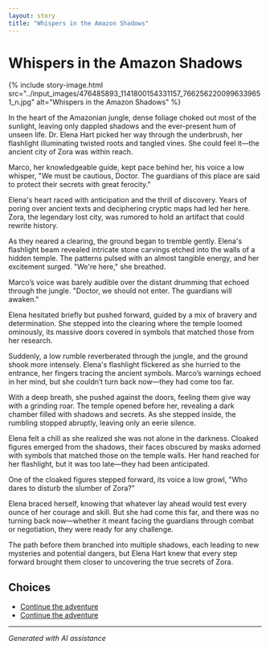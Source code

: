 ```yaml
---
layout: story
title: "Whispers in the Amazon Shadows"
---
```


# Whispers in the Amazon Shadows

{% include story-image.html src="../input_images/476485893_1141800154331157_7662562200996339651_n.jpg" alt="Whispers in the Amazon Shadows" %}

In the heart of the Amazonian jungle, dense foliage choked out most of the sunlight, leaving only dappled shadows and the ever-present hum of unseen life. Dr. Elena Hart picked her way through the underbrush, her flashlight illuminating twisted roots and tangled vines. She could feel it—the ancient city of Zora was within reach.

Marco, her knowledgeable guide, kept pace behind her, his voice a low whisper, "We must be cautious, Doctor. The guardians of this place are said to protect their secrets with great ferocity."

Elena's heart raced with anticipation and the thrill of discovery. Years of poring over ancient texts and deciphering cryptic maps had led her here. Zora, the legendary lost city, was rumored to hold an artifact that could rewrite history.

As they neared a clearing, the ground began to tremble gently. Elena's flashlight beam revealed intricate stone carvings etched into the walls of a hidden temple. The patterns pulsed with an almost tangible energy, and her excitement surged. "We're here," she breathed.

Marco’s voice was barely audible over the distant drumming that echoed through the jungle. "Doctor, we should not enter. The guardians will awaken."

Elena hesitated briefly but pushed forward, guided by a mix of bravery and determination. She stepped into the clearing where the temple loomed ominously, its massive doors covered in symbols that matched those from her research.

Suddenly, a low rumble reverberated through the jungle, and the ground shook more intensely. Elena's flashlight flickered as she hurried to the entrance, her fingers tracing the ancient symbols. Marco’s warnings echoed in her mind, but she couldn’t turn back now—they had come too far.

With a deep breath, she pushed against the doors, feeling them give way with a grinding roar. The temple opened before her, revealing a dark chamber filled with shadows and secrets. As she stepped inside, the rumbling stopped abruptly, leaving only an eerie silence.

Elena felt a chill as she realized she was not alone in the darkness. Cloaked figures emerged from the shadows, their faces obscured by masks adorned with symbols that matched those on the temple walls. Her hand reached for her flashlight, but it was too late—they had been anticipated.

One of the cloaked figures stepped forward, its voice a low growl, "Who dares to disturb the slumber of Zora?"

Elena braced herself, knowing that whatever lay ahead would test every ounce of her courage and skill. But she had come this far, and there was no turning back now—whether it meant facing the guardians through combat or negotiation, they were ready for any challenge.

The path before them branched into multiple shadows, each leading to new mysteries and potential dangers, but Elena Hart knew that every step forward brought them closer to uncovering the true secrets of Zora.


## Choices

* [Continue the adventure](./476485484_1684131429201363_7550930141077594240_n)
* [Continue the adventure](./20221013_174915)


---
*Generated with AI assistance*
